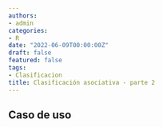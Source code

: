 ```yaml
---
authors:
- admin
categories:
- R
date: "2022-06-09T00:00:00Z"
draft: false
featured: false
tags:
- Clasificacion
title: Clasificación asociativa - parte 2
---
```


## Caso de uso










